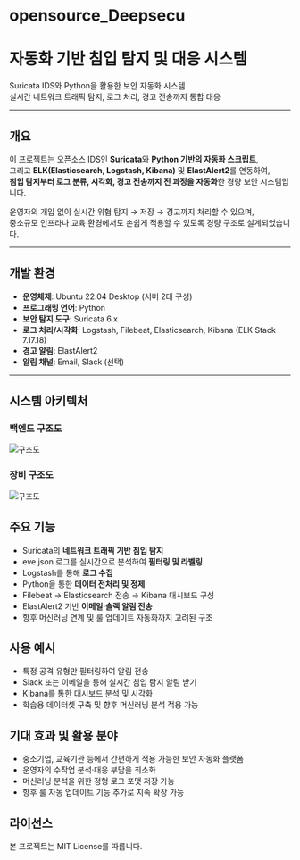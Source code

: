 # opensource_Deepsecu

# 자동화 기반 침입 탐지 및 대응 시스템

Suricata IDS와 Python을 활용한 보안 자동화 시스템  
실시간 네트워크 트래픽 탐지, 로그 처리, 경고 전송까지 통합 대응

---

## 개요

이 프로젝트는 오픈소스 IDS인 **Suricata**와 **Python 기반의 자동화 스크립트**,  
그리고 **ELK(Elasticsearch, Logstash, Kibana)** 및 **ElastAlert2**를 연동하여,  
**침입 탐지부터 로그 분류, 시각화, 경고 전송까지 전 과정을 자동화**한 경량 보안 시스템입니다.

운영자의 개입 없이 실시간 위협 탐지 → 저장 → 경고까지 처리할 수 있으며,  
중소규모 인프라나 교육 환경에서도 손쉽게 적용할 수 있도록 경량 구조로 설계되었습니다.

---

## 개발 환경

- **운영체제**: Ubuntu 22.04 Desktop (서버 2대 구성)
- **프로그래밍 언어**: Python 
- **보안 탐지 도구**: Suricata 6.x
- **로그 처리/시각화**: Logstash, Filebeat, Elasticsearch, Kibana (ELK Stack 7.17.18)
- **경고 알림**: ElastAlert2
- **알림 채널**: Email, Slack (선택)

---

## 시스템 아키텍처

### 백엔드 구조도
![구조도](./docs/백엔드구조도.png)

### 장비 구조도
![구조도](./docs/장비구조도.png)



## 주요 기능

- Suricata의 **네트워크 트래픽 기반 침입 탐지**
- eve.json 로그를 실시간으로 분석하여 **필터링 및 라벨링**
- Logstash를 통해 **로그 수집**
- Python을 통한 **데이터 전처리 및 정제**
- Filebeat → Elasticsearch 전송 → Kibana 대시보드 구성
- ElastAlert2 기반 **이메일·슬랙 알림 전송**
- 향후 머신러닝 연계 및 룰 업데이트 자동화까지 고려된 구조


## 사용 예시
-	특정 공격 유형만 필터링하여 알림 전송
-	Slack 또는 이메일을 통해 실시간 침입 탐지 알림 받기
-	Kibana를 통한 대시보드 분석 및 시각화
-	학습용 데이터셋 구축 및 향후 머신러닝 분석 적용 가능


## 기대 효과 및 활용 분야
- 중소기업, 교육기관 등에서 간편하게 적용 가능한 보안 자동화 플랫폼
-	운영자의 수작업 분석·대응 부담을 최소화
-	머신러닝 분석을 위한 정형 로그 포맷 저장 가능
-	향후 룰 자동 업데이트 기능 추가로 지속 확장 가능


## 라이선스

본 프로젝트는 MIT License를 따릅니다.
